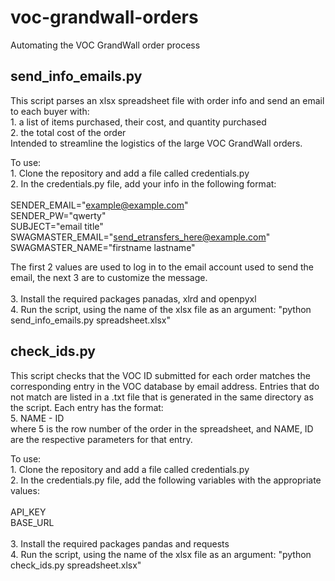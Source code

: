 # voc-grandwall-orders
Automating the VOC GrandWall order process

## send_info_emails.py
This script parses an xlsx spreadsheet file with order info and send an email to each buyer with:<br>
    1. a list of items purchased, their cost, and quantity purchased<br>
    2. the total cost of the order<br>
Intended to streamline the logistics of the large VOC GrandWall orders.<br>

To use:<br>
    1. Clone the repository and add a file called credentials.py<br>
    2. In the credentials.py file, add your info in the following format:<br><br>
        SENDER_EMAIL="example@example.com"<br>
        SENDER_PW="qwerty"<br>
        SUBJECT="email title"<br>
        SWAGMASTER_EMAIL="send_etransfers_here@example.com"<br>
        SWAGMASTER_NAME="firstname lastname"<br>

The first 2 values are used to log in to the email account used to send the email, the next 3 are to customize the message.<br>
<br>
    3. Install the required packages panadas, xlrd and openpyxl<br>
    4. Run the script, using the name of the xlsx file as an argument: "python send_info_emails.py spreadsheet.xlsx"

## check_ids.py
This script checks that the VOC ID submitted for each order matches the corresponding entry in the VOC database by email address. Entries that do not match are listed in a .txt file that is generated in the same directory as the script. Each entry has the format:<br>
    5. NAME - ID<br>
where 5 is the row number of the order in the spreadsheet, and NAME, ID are the respective parameters for that entry.<br>

To use:<br>
    1. Clone the repository and add a file called credentials.py<br>
    2. In the credentials.py file, add the following variables with the appropriate values:<br><br>
        API_KEY<br>
        BASE_URL<br>     
    3. Install the required packages pandas and requests<br>
    4. Run the script, using the name of the xlsx file as an argument: "python check_ids.py spreadsheet.xlsx"


